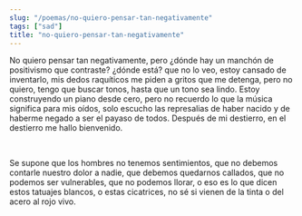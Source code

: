 ```yaml
---
slug: "/poemas/no-quiero-pensar-tan-negativamente"
tags: ["sad"]
title: "no-quiero-pensar-tan-negativamente"
---
```

No quiero pensar tan negativamente, pero ¿dónde hay un manchón de positivismo que contraste? ¿dónde está? que no lo veo, estoy cansado de inventarlo, mis dedos raquíticos me piden a gritos que me detenga, pero no quiero, tengo que buscar tonos, hasta que un tono sea lindo. Estoy construyendo un piano desde cero, pero no recuerdo lo que la música significa para mis oídos, solo escucho las represalias de haber nacido y de haberme negado a ser el payaso de todos. Después de mi destierro, en el destierro me hallo bienvenido.

&nbsp;

Se supone que los hombres no tenemos sentimientos, que no debemos contarle nuestro dolor a nadie, que debemos quedarnos callados, que no podemos ser vulnerables, que no podemos llorar, o eso es lo que dicen estos tatuajes blancos, o estas cicatrices, no sé si vienen de la tinta o del acero al rojo vivo.